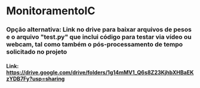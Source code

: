 # MonitoramentoIC
### Opção alternativa: Link no drive para baixar arquivos de pesos e o arquivo "test.py" que inclui código para testar via vídeo ou webcam, tal como também o pós-processamento de tempo solicitado no projeto
#### Link: https://drive.google.com/drive/folders/1g14mMV1_Q6s8Z23KjhbXHBaEKzYDB7Fy?usp=sharing
